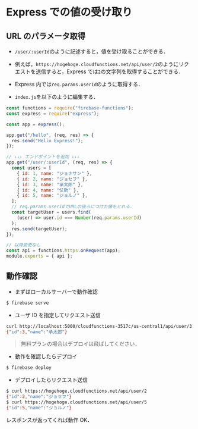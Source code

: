 # Express での値の受け取り

## URL のパラメータ取得

- `/user/:userId`のように記述すると，値を受け取ることができる．

- 例えば，`https://hogehoge.cloudfunctions.net/api/user/2`のようにリクエストを送信すると，Express では`2`の文字列を取得することができる．

- Express 内では`req.params.userId`のように取得する．

- `index.js`を以下のように編集する．

```js
const functions = require("firebase-functions");
const express = require("express");

const app = express();

app.get("/hello", (req, res) => {
  res.send("Hello Express!");
});

// ↓↓↓ エンドポイントを追加 ↓↓↓
app.get("/user/:userId", (req, res) => {
  const users = [
    { id: 1, name: "ジョナサン" },
    { id: 2, name: "ジョセフ" },
    { id: 3, name: "承太郎" },
    { id: 4, name: "仗助" },
    { id: 5, name: "ジョルノ" },
  ];
  // req.params.userIdでURLの後ろにつけた値をとれる．
  const targetUser = users.find(
    (user) => user.id === Number(req.params.userId)
  );
  res.send(targetUser);
});

// 以降変更なし
const api = functions.https.onRequest(app);
module.exports = { api };
```

## 動作確認

- まずはローカルサーバーで動作確認

```bash
$ firebase serve
```

- ユーザ ID を指定してリクエスト送信

```bash
curl http://localhost:5000/cloudfunctions-3517c/us-central1/api/user/3
{"id":3,"name":"承太郎"}
```

> 無料プランの場合はデプロイは飛ばしてください．

- 動作を確認したらデプロイ

```bash
$ firebase deploy
```

- デプロイしたらリクエスト送信

```bash
$ curl https://hogehoge.cloudfunctions.net/api/user/2
{"id":2,"name":"ジョセフ"}
$ curl https://hogehoge.cloudfunctions.net/api/user/5
{"id":5,"name":"ジョルノ"}
```

レスポンスが返ってくれば動作 OK．
